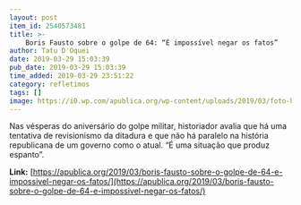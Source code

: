```yaml
---
layout: post
item_id: 2540573481
title: >-
    Boris Fausto sobre o golpe de 64: “É impossível negar os fatos”
author: Tatu D'Oquei
date: 2019-03-29 15:03:39
pub_date: 2019-03-29 15:03:39
time_added: 2019-03-29 23:51:22
category: refletimos
tags: []
image: https://i0.wp.com/apublica.org/wp-content/uploads/2019/03/foto-home.jpg?fit=1920%2C1117&ssl=1
---
```


Nas vésperas do aniversário do golpe militar, historiador avalia que há uma tentativa de revisionismo da ditadura e que não há paralelo na história republicana de um governo como o atual. “É uma situação que produz espanto”.

**Link:** [https://apublica.org/2019/03/boris-fausto-sobre-o-golpe-de-64-e-impossivel-negar-os-fatos/](https://apublica.org/2019/03/boris-fausto-sobre-o-golpe-de-64-e-impossivel-negar-os-fatos/)

